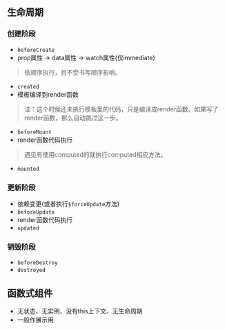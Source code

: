 ## 生命周期
### 创建阶段
- `beforeCreate`
- prop属性 -> data属性 -> watch属性(仅immediate)
> 依顺序执行，且不受书写顺序影响。
- `created`
- 模板编译到render函数
> 注：这个时候还未执行模板里的代码，只是编译成render函数。如果写了render函数，那么自动跳过这一步。
- `beforeMount`
- render函数代码执行
> 遇见有使用computed的就执行computed相应方法。
- `mounted`

### 更新阶段
- 依赖变更(或者执行`$forceUpdate`方法)
- `beforeUpdate`
- render函数代码执行
- `updated`

### 销毁阶段
- `beforeDestroy`
- `destroyed`

## 函数式组件
- 无状态、无实例、没有this上下文、无生命周期
- 一般作展示用